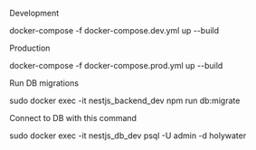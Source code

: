 Development 

docker-compose -f docker-compose.dev.yml up --build

Production

docker-compose -f docker-compose.prod.yml up --build

Run DB migrations

sudo docker exec -it nestjs_backend_dev npm run db:migrate

Connect to DB with this command

sudo docker exec -it nestjs_db_dev psql -U admin -d holywater